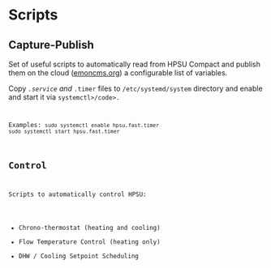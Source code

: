 # Scripts

## Capture-Publish

Set of useful scripts to automatically read from HPSU Compact and publish them on the cloud ([emoncms.org](http://emoncms.org)) a configurable list of variables.

Copy <code>*.service</code> and <code>*.timer</code> files to <code>/etc/systemd/system</code> directory and enable and start it via <code>systemctl>/code>.

Examples:
<code>sudo systemctl enable hpsu.fast.timer</code>
<code>sudo systemctl start hpsu.fast.timer</code>

## Control

Scripts to automatically control HPSU:
* Chrono-thermostat (heating and cooling)
* Flow Temperature Control (heating only)
* DHW / Cooling Setpoint Scheduling
